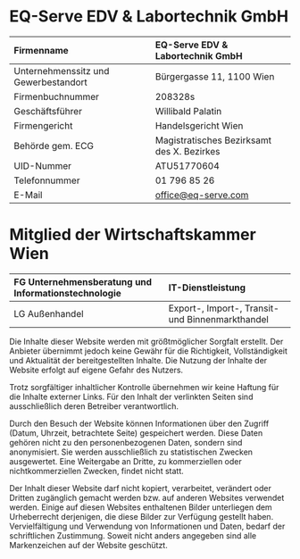 # EQ-Serve EDV & Labortechnik GmbH

| Firmenname                           | EQ-Serve EDV & Labortechnik GmbH           |
| :----------------------------------- | :----------------------------------------- |
| Unternehmenssitz und Gewerbestandort | Bürgergasse 11, 1100 Wien                  |
| Firmenbuchnummer                     | 208328s                                    |
| Geschäftsführer                      | Willibald Palatin                          |
| Firmengericht                        | Handelsgericht Wien                        |
| Behörde gem. ECG                     | Magistratisches Bezirksamt des X. Bezirkes |
| UID-Nummer                           | ATU51770604                                |
| Telefonnummer                        | 01 796 85 26                               |
| E-Mail                               | office@eq-serve.com                        |

# Mitglied der Wirtschaftskammer Wien

| FG Unternehmensberatung und Informationstechnologie | IT-Dienstleistung                                |
| :-------------------------------------------------- | :----------------------------------------------- |
| LG Außenhandel                                      | Export-, Import-, Transit- und Binnenmarkthandel |

Die Inhalte dieser Website werden mit größtmöglicher Sorgfalt erstellt. Der Anbieter übernimmt jedoch keine Gewähr für die Richtigkeit, Vollständigkeit und Aktualität der bereitgestellten Inhalte. Die Nutzung der Inhalte der Website erfolgt auf eigene Gefahr des Nutzers.

Trotz sorgfältiger inhaltlicher Kontrolle übernehmen wir keine Haftung für die Inhalte externer Links. Für den Inhalt der verlinkten Seiten sind ausschließlich deren Betreiber verantwortlich.

Durch den Besuch der Website können Informationen über den Zugriff (Datum, Uhrzeit, betrachtete Seite) gespeichert werden. Diese Daten gehören nicht zu den personenbezogenen Daten, sondern sind anonymisiert. Sie werden ausschließlich zu statistischen Zwecken ausgewertet. Eine Weitergabe an Dritte, zu kommerziellen oder nichtkommerziellen Zwecken, findet nicht statt.

Der Inhalt dieser Website darf nicht kopiert, verarbeitet, verändert oder Dritten zugänglich gemacht werden bzw. auf anderen Websites verwendet werden. Einige auf diesen Websites enthaltenen Bilder unterliegen dem Urheberrecht derjenigen, die diese Bilder zur Verfügung gestellt haben. Vervielfältigung und Verwendung von Informationen und Daten, bedarf der schriftlichen Zustimmung. Soweit nicht anders angegeben sind alle Markenzeichen auf der Website geschützt.
